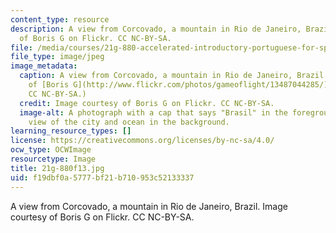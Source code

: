 ```yaml
---
content_type: resource
description: A view from Corcovado, a mountain in Rio de Janeiro, Brazil. Image courtesy
  of Boris G on Flickr. CC NC-BY-SA.
file: /media/courses/21g-880-accelerated-introductory-portuguese-for-spanish-speakers-fall-2013/f19dbf0a5777bf21b710953c52133337_21g-880f13.jpg
file_type: image/jpeg
image_metadata:
  caption: A view from Corcovado, a mountain in Rio de Janeiro, Brazil. (Image courtesy
    of [Boris G](http://www.flickr.com/photos/gameoflight/13487044285/) on Flickr.
    CC NC-BY-SA.)
  credit: Image courtesy of Boris G on Flickr. CC NC-BY-SA.
  image-alt: A photograph with a cap that says "Brasil" in the foreground, with the
    view of the city and ocean in the background.
learning_resource_types: []
license: https://creativecommons.org/licenses/by-nc-sa/4.0/
ocw_type: OCWImage
resourcetype: Image
title: 21g-880f13.jpg
uid: f19dbf0a-5777-bf21-b710-953c52133337
---
```

A view from Corcovado, a mountain in Rio de Janeiro, Brazil. Image courtesy of Boris G on Flickr. CC NC-BY-SA.
